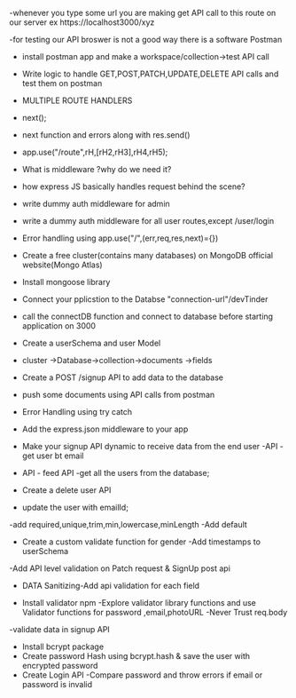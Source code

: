 -whenever you type some url you are making get API call to this route on our server ex https://localhost3000/xyz

-for testing our API broswer is not a good way there is a software Postman

- install postman app and make a workspace/collection->test API call

- Write logic to handle GET,POST,PATCH,UPDATE,DELETE API calls and test them on postman

- MULTIPLE ROUTE HANDLERS
- next();
- next function and errors along with res.send()
- app.use("/route",rH,[rH2,rH3],rH4,rH5);
- What is middleware ?why do we need it?
- how express JS basically handles request behind the scene?
- write dummy auth middleware for admin
- write a dummy auth middleware for all user routes,except /user/login
- Error handling using app.use("/",(err,req,res,next)={})

- Create a free cluster(contains many databases) on MongoDB official website(Mongo Atlas)
- Install mongoose library
- Connect your pplicstion to the Databse "connection-url"/devTinder
- call the connectDB function and connect to database before starting application on 3000
- Create a userSchema and user Model

- cluster ->Database->collection->documents ->fields 

- Create a POST /signup API to add data to the database
- push some documents using API calls from postman
- Error Handling using try catch

- Add the express.json middleware to your app
- Make your signup API dynamic to receive data from the end user
 -API -get user bt email
 - API - feed API -get all the users from the database;
 - Create a delete user API
- update the user with emailId;

-add required,unique,trim,min,lowercase,minLength
-Add default
- Create a custom validate function for gender
-Add timestamps to userSchema

-Add API level validation on Patch request & SignUp post api
- DATA Sanitizing-Add api validation for each field

- Install validator npm
-Explore validator library functions and use Validator functions for password ,email,photoURL
-Never Trust req.body

-validate data in signup API
- Install bcrypt package
- Create password Hash using bcrypt.hash & save the user with encrypted password
- Create Login API 
-Compare password and throw errors if email or password is invalid